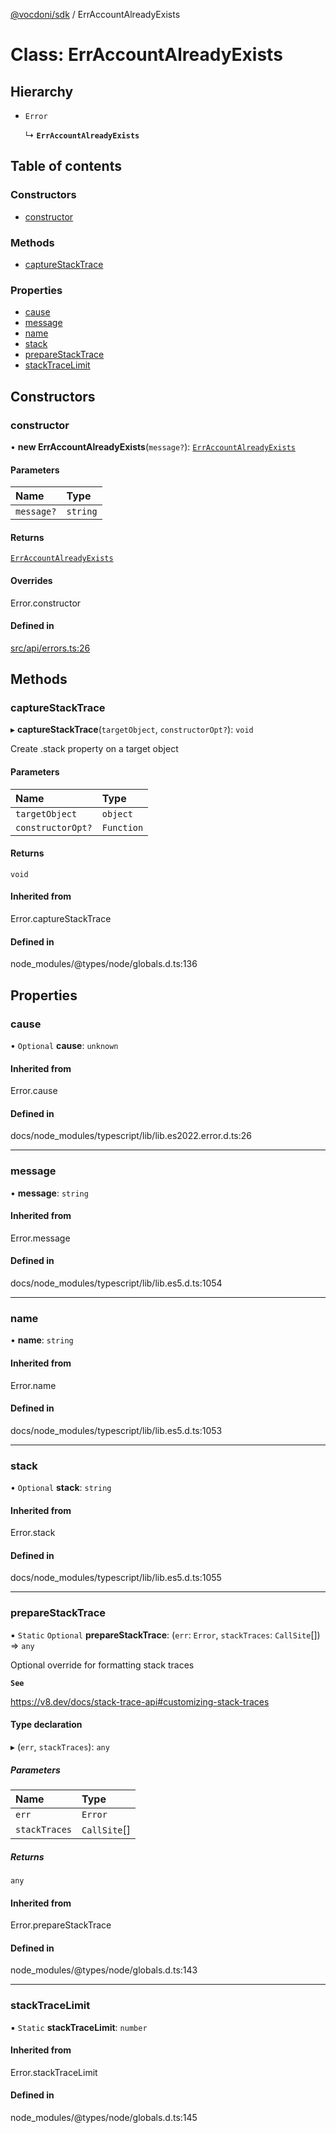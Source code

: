 [@vocdoni/sdk](/sdk) / ErrAccountAlreadyExists

# Class: ErrAccountAlreadyExists

## Hierarchy

- `Error`

  ↳ **`ErrAccountAlreadyExists`**

## Table of contents

### Constructors

- [constructor](ErrAccountAlreadyExists#constructor)

### Methods

- [captureStackTrace](ErrAccountAlreadyExists#capturestacktrace)

### Properties

- [cause](ErrAccountAlreadyExists#cause)
- [message](ErrAccountAlreadyExists#message)
- [name](ErrAccountAlreadyExists#name)
- [stack](ErrAccountAlreadyExists#stack)
- [prepareStackTrace](ErrAccountAlreadyExists#preparestacktrace)
- [stackTraceLimit](ErrAccountAlreadyExists#stacktracelimit)

## Constructors

### constructor

• **new ErrAccountAlreadyExists**(`message?`): [`ErrAccountAlreadyExists`](ErrAccountAlreadyExists)

#### Parameters

| Name | Type |
| :------ | :------ |
| `message?` | `string` |

#### Returns

[`ErrAccountAlreadyExists`](ErrAccountAlreadyExists)

#### Overrides

Error.constructor

#### Defined in

[src/api/errors.ts:26](https://github.com/vocdoni/vocdoni-sdk/blob/179c92b4cecfec787d968dc02b519f64ee15c5d3/src/api/errors.ts#L26)

## Methods

### captureStackTrace

▸ **captureStackTrace**(`targetObject`, `constructorOpt?`): `void`

Create .stack property on a target object

#### Parameters

| Name | Type |
| :------ | :------ |
| `targetObject` | `object` |
| `constructorOpt?` | `Function` |

#### Returns

`void`

#### Inherited from

Error.captureStackTrace

#### Defined in

node_modules/@types/node/globals.d.ts:136

## Properties

### cause

• `Optional` **cause**: `unknown`

#### Inherited from

Error.cause

#### Defined in

docs/node_modules/typescript/lib/lib.es2022.error.d.ts:26

___

### message

• **message**: `string`

#### Inherited from

Error.message

#### Defined in

docs/node_modules/typescript/lib/lib.es5.d.ts:1054

___

### name

• **name**: `string`

#### Inherited from

Error.name

#### Defined in

docs/node_modules/typescript/lib/lib.es5.d.ts:1053

___

### stack

• `Optional` **stack**: `string`

#### Inherited from

Error.stack

#### Defined in

docs/node_modules/typescript/lib/lib.es5.d.ts:1055

___

### prepareStackTrace

▪ `Static` `Optional` **prepareStackTrace**: (`err`: `Error`, `stackTraces`: `CallSite`[]) => `any`

Optional override for formatting stack traces

**`See`**

https://v8.dev/docs/stack-trace-api#customizing-stack-traces

#### Type declaration

▸ (`err`, `stackTraces`): `any`

##### Parameters

| Name | Type |
| :------ | :------ |
| `err` | `Error` |
| `stackTraces` | `CallSite`[] |

##### Returns

`any`

#### Inherited from

Error.prepareStackTrace

#### Defined in

node_modules/@types/node/globals.d.ts:143

___

### stackTraceLimit

▪ `Static` **stackTraceLimit**: `number`

#### Inherited from

Error.stackTraceLimit

#### Defined in

node_modules/@types/node/globals.d.ts:145
